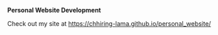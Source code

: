 **Personal Website Development**

Check out my site at https://chhiring-lama.github.io/personal_website/
